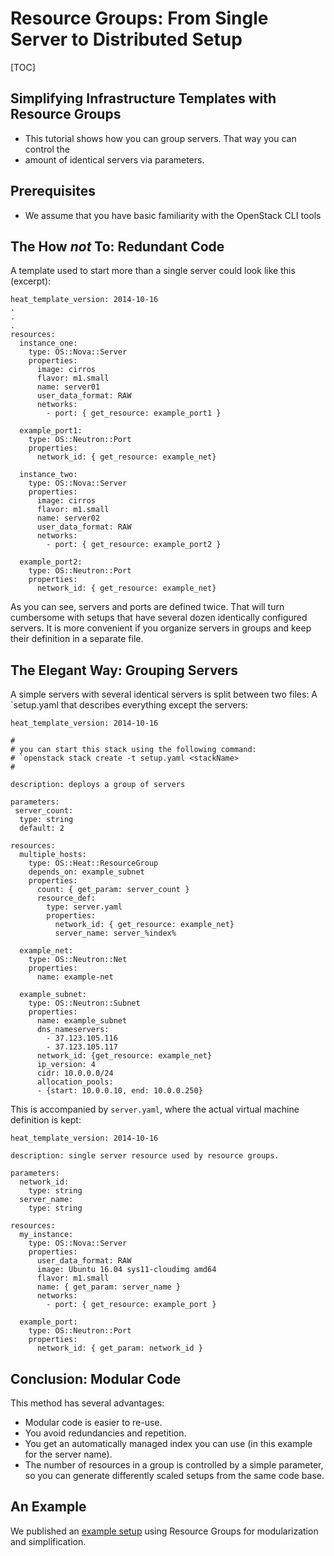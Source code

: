 # Resource Groups: From Single Server to Distributed Setup
[TOC]

## Simplifying Infrastructure Templates with Resource Groups

* This tutorial shows how you can group servers. That way you can control the
* amount of identical servers via parameters.

## Prerequisites

* We assume that you have basic familiarity with the OpenStack CLI tools

## The How *not* To: Redundant Code

A template used to start more than a single server could look like this (excerpt):

```
heat_template_version: 2014-10-16
.
.
.
resources:
  instance_one:
    type: OS::Nova::Server
    properties:
      image: cirros 
      flavor: m1.small
      name: server01
      user_data_format: RAW
      networks:
        - port: { get_resource: example_port1 }

  example_port1:
    type: OS::Neutron::Port
    properties:
      network_id: { get_resource: example_net}

  instance_two:
    type: OS::Nova::Server
    properties:
      image: cirros 
      flavor: m1.small
      name: server02
      user_data_format: RAW
      networks:
        - port: { get_resource: example_port2 }

  example_port2:
    type: OS::Neutron::Port
    properties:
      network_id: { get_resource: example_net}

```

As you can see, servers and ports are defined twice. That will turn cumbersome with setups that have several dozen identically configured servers. It is more convenient if you organize servers in groups and keep their definition in a separate file.

## The Elegant Way: Grouping Servers

A simple servers with several identical servers is split between two files: A `setup.yaml that describes everything except the servers:

```
heat_template_version: 2014-10-16 

#
# you can start this stack using the following command:
# `openstack stack create -t setup.yaml <stackName>
#

description: deploys a group of servers

parameters:
 server_count:
  type: string
  default: 2

resources:
  multiple_hosts:
    type: OS::Heat::ResourceGroup
    depends_on: example_subnet
    properties:
      count: { get_param: server_count } 
      resource_def: 
        type: server.yaml
        properties:
          network_id: { get_resource: example_net}
          server_name: server_%index%

  example_net:
    type: OS::Neutron::Net
    properties:
      name: example-net

  example_subnet:
    type: OS::Neutron::Subnet
    properties:
      name: example_subnet
      dns_nameservers:
        - 37.123.105.116
        - 37.123.105.117
      network_id: {get_resource: example_net}
      ip_version: 4
      cidr: 10.0.0.0/24
      allocation_pools:
      - {start: 10.0.0.10, end: 10.0.0.250}
```

This is accompanied by `server.yaml`, where the actual virtual machine definition is kept:

```
heat_template_version: 2014-10-16

description: single server resource used by resource groups.

parameters:
  network_id:
    type: string
  server_name:
    type: string

resources:
  my_instance:
    type: OS::Nova::Server
    properties:
      user_data_format: RAW
      image: Ubuntu 16.04 sys11-cloudimg amd64 
      flavor: m1.small
      name: { get_param: server_name }
      networks:
        - port: { get_resource: example_port }

  example_port:
    type: OS::Neutron::Port
    properties:
      network_id: { get_param: network_id }
```

## Conclusion: Modular Code

This method has several advantages:

* Modular code is easier to re-use.
* You avoid redundancies and repetition.
* You get an automatically managed index you can use (in this example for the server name).
* The number of resources in a group is controlled by a simple parameter, so you can generate differently scaled setups from the same code base.
 
## An Example

We published an [example setup](https://github.com/syseleven/heattemplates-examples/tree/master/example-setup) using Resource Groups for modularization and simplification.



